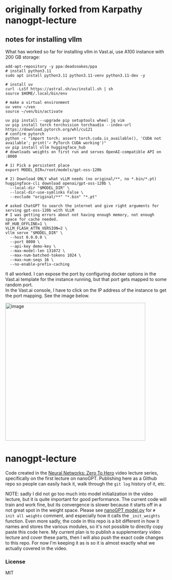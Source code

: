 # originally forked from Karpathy nanogpt-lecture
## notes for installing vllm

What has worked so far for installing vllm in Vast.ai, use A100 instance with 200 GB storage:

```
add-apt-repository -y ppa:deadsnakes/ppa
# install python3.11
sudo apt install python3.11 python3.11-venv python3.11-dev -y

# install uv
curl -LsSf https://astral.sh/uv/install.sh | sh
source $HOME/.local/bin/env

# make a virtual environment
uv venv ~/ven
source ~/ven/bin/activate

uv pip install --upgrade pip setuptools wheel jq vim
uv pip install torch torchvision torchaudio --index-url https://download.pytorch.org/whl/cu121
# confirm pytorch
python -c "import torch; assert torch.cuda.is_available(), 'CUDA not available'; print('✓ PyTorch CUDA working')"
uv pip install vllm huggingface_hub
# downloads weights on first run and serves OpenAI-compatible API on :8000

# 1) Pick a persistent place
export MODEL_DIR=/root/models/gpt-oss-120b

# 2) Download ONLY what vLLM needs (no original/**, no *.bin/*.pt)
huggingface-cli download openai/gpt-oss-120b \
  --local-dir "$MODEL_DIR" \
  --local-dir-use-symlinks False \
  --exclude "original/**" "*.bin" "*.pt"

# asked ChatGPT to search the internet and give right arguments for serving gpt-oss-120b with VLLM
# I was getting errors about not having enough memory, not enough space for cache needed.
HF_HUB_OFFLINE=1 \
VLLM_FLASH_ATTN_VERSION=2 \
vllm serve "$MODEL_DIR" \
  --host 0.0.0.0 \
  --port 8000 \
  --api-key demo-key \
  --max-model-len 131072 \
  --max-num-batched-tokens 1024 \
  --max-num-seqs 16 \
  --no-enable-prefix-caching
```
It all worked.  I can expose the port by configuring docker options in the Vast.ai template for the instance running, but that port gets mapped to some random port.  
In the Vast.ai console, I have to click on the IP address of the instance to get the port mapping. See the image below.

<img width="437" height="429" alt="image" src="https://github.com/user-attachments/assets/9dc70053-9ad2-4c97-b775-5728df1d9ea8" />



# nanogpt-lecture

Code created in the [Neural Networks: Zero To Hero](https://karpathy.ai/zero-to-hero.html) video lecture series, specifically on the first lecture on nanoGPT. Publishing here as a Github repo so people can easily hack it, walk through the `git log` history of it, etc.

NOTE: sadly I did not go too much into model initialization in the video lecture, but it is quite important for good performance. The current code will train and work fine, but its convergence is slower because it starts off in a not great spot in the weight space. Please see [nanoGPT model.py](https://github.com/karpathy/nanoGPT/blob/master/model.py) for `# init all weights` comment, and especially how it calls the `_init_weights` function. Even more sadly, the code in this repo is a bit different in how it names and stores the various modules, so it's not possible to directly copy paste this code here. My current plan is to publish a supplementary video lecture and cover these parts, then I will also push the exact code changes to this repo. For now I'm keeping it as is so it is almost exactly what we actually covered in the video.

### License

MIT
